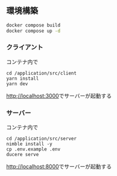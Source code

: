## 環境構築
```sh
docker compose build
docker compose up -d
```

### クライアント
コンテナ内で
```
cd /application/src/client
yarn install
yarn dev
```
[http;//localhost:3000](http;//localhost:3000)でサーバーが起動する

### サーバー
コンテナ内で
```
cd /application/src/server
nimble install -y
cp .env.example .env
ducere serve
```
[http;//localhost:8000](http;//localhost:8000)でサーバーが起動する
